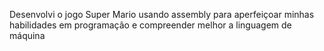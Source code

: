 Desenvolvi o jogo Super Mario usando assembly para aperfeiçoar minhas habilidades em programação e compreender melhor a linguagem de máquina
